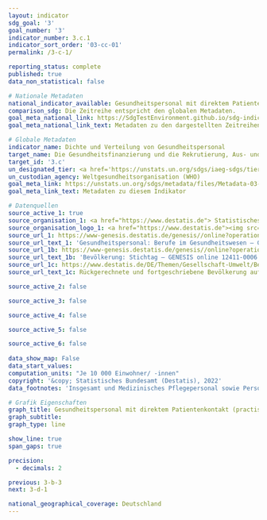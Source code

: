 ```yaml
---
layout: indicator    
sdg_goal: '3'    
goal_number: '3'    
indicator_number: 3.c.1    
indicator_sort_order: '03-cc-01'    
permalink: /3-c-1/    

reporting_status: complete    
published: true    
data_non_statistical: false    

# Nationale Metadaten    
national_indicator_available: Gesundheitspersonal mit direktem Patientenkontakt (practising concept)    
comparison_sdg: Die Zeitreihe entspricht den globalen Metadaten.    
goal_meta_national_link: https://SdgTestEnvironment.github.io/sdg-indicators/public/Meta/3.c.1.pdf
goal_meta_national_link_text: Metadaten zu den dargestellten Zeitreihen    

# Globale Metadaten    
indicator_name: Dichte und Verteilung von Gesundheitspersonal    
target_name: Die Gesundheitsfinanzierung und die Rekrutierung, Aus- und Weiterbildung und Bindung von Gesundheitsfachkräften in den Entwicklungsländern und insbesondere in den am wenigsten entwickelten Ländern und den kleinen Inselentwicklungsländern deutlich erhöhen    
target_id: '3.c'    
un_designated_tier: <a href='https://unstats.un.org/sdgs/iaeg-sdgs/tier-classification/' title='Klicken Sie hier um weitere Informationen zur UN-Tier-Klassifikation zu erhalten.'  target='_blank'>Tier I</a>    
un_custodian_agency: Weltgesundheitsorganisation (WHO)    
goal_meta_link: https://unstats.un.org/sdgs/metadata/files/Metadata-03-0C-01.pdf    
goal_meta_link_text: Metadaten zu diesem Indikator        

# Datenquellen
source_active_1: true
source_organisation_1: <a href="https://www.destatis.de"> Statistisches Bundesamt (Destatis) </a>
source_organisation_logo_1: <a href="https://www.destatis.de"><img src="https://g205sdgs.github.io/sdg-indicators/public/OrgImgDe/destatis.png" alt="Logo destatis" style="height:60px; width:148px"/></a>
source_url_1: https://www-genesis.destatis.de/genesis//online?operation=table&code=23621-0002&bypass=true&language=de
source_url_text_1: 'Gesundheitspersonal: Berufe im Gesundheitswesen – GENESIS online 23621-0002'
source_url_1b: https://www-genesis.destatis.de/genesis//online?operation=table&code=12411-0006
source_url_text_1b: 'Bevölkerung: Stichtag – GENESIS online 12411-0006'
source_url_1c: https://www.destatis.de/DE/Themen/Gesellschaft-Umwelt/Bevoelkerung/Bevoelkerungsstand/_inhalt.html#sprg233540
source_url_text_1c: Rückgerechnete und fortgeschriebene Bevölkerung auf Grundlage des Zensus 2011 - 1991 bis 2011

source_active_2: false

source_active_3: false

source_active_4: false

source_active_5: false

source_active_6: false
    
data_show_map: False    
data_start_values:     
computation_units: "Je 10 000 Einwohner/ -innen"    
copyright: '&copy; Statistisches Bundesamt (Destatis), 2022'    
data_footnotes: 'Insgesamt und Medizinisches Pflegepersonal sowie Personal in der Geburtshilfe: korrigierte Daten.<br>• Zahnärzte: 2016 korrigierte Daten<br>• Insgesamt: Daten sind aufgrund methodischer Änderungen erst ab 2012 verfügbar.<br>• Für 2010 wurde die Bevölkerung anhand des Zensus 2011 sowie der Wanderungs-, Geburten- und Sterbestatistiken zurückgerechnet.'    

# Grafik Eigenschaften    
graph_title: Gesundheitspersonal mit direktem Patientenkontakt (practising concept)
graph_subtitle:     
graph_type: line    

show_line: true
span_gaps: true

precision:
  - decimals: 2    

previous: 3-b-3    
next: 3-d-1    

national_geographical_coverage: Deutschland    
---
```


<span></span>